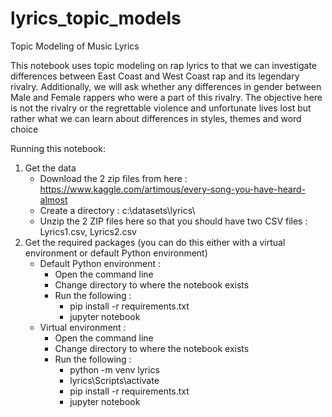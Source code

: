 # lyrics_topic_models
Topic Modeling of Music Lyrics

This notebook uses topic modeling on rap lyrics to that we can investigate differences between East Coast and West Coast rap and its legendary rivalry.  Additionally, we will ask whether any differences in gender between Male and Female rappers who were a part of this rivalry.  The objective here is not the rivalry or the regrettable violence and unfortunate lives lost but rather what we can learn about differences in styles, themes and word choice

Running this notebook:

1. Get the data
    * Download the 2 zip files from here : https://www.kaggle.com/artimous/every-song-you-have-heard-almost
    * Create a directory : c:\datasets\lyrics\
    * Unzip the 2 ZIP files here so that you should have two CSV files : Lyrics1.csv, Lyrics2.csv
2. Get the required packages (you can do this either with a virtual environment or default Python environment)
    * Default Python environment : 
        * Open the command line
        * Change directory to where the notebook exists
        * Run the following : 
            * pip install -r requirements.txt
            * jupyter notebook
    * Virtual environment : 
        * Open the command line
        * Change directory to where the notebook exists
        * Run the following : 
            * python -m venv lyrics
            * lyrics\Scripts\activate
            * pip install -r requirements.txt
            * jupyter notebook
